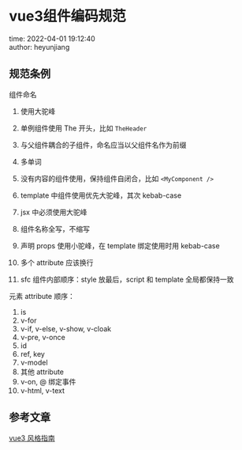 # vue3组件编码规范

time: 2022-04-01 19:12:40  
author: heyunjiang

## 规范条例

组件命名  
1. 使用大驼峰
2. 单例组件使用 The 开头，比如 `TheHeader`
3. 与父组件耦合的子组件，命名应当以父组件名作为前缀
4. 多单词

1. 没有内容的组件使用，保持组件自闭合，比如 `<MyComponent />`
2. template 中组件使用优先大驼峰，其次 kebab-case
3. jsx 中必须使用大驼峰
4. 组件名称全写，不缩写
5. 声明 props 使用小驼峰，在 template 绑定使用时用 kebab-case
6. 多个 attribute 应该换行
7. sfc 组件内部顺序：style 放最后，script 和 template 全局都保持一致

元素 attribute 顺序：  
1. is
2. v-for
3. v-if, v-else, v-show, v-cloak
4. v-pre, v-once
5. id
6. ref, key
7. v-model
8. 其他 attribute
9. v-on, @ 绑定事件
10. v-html, v-text
## 参考文章

[vue3 风格指南](https://v3.cn.vuejs.org/style-guide/)
